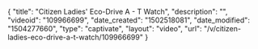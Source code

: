 {
    "title": "Citizen Ladies' Eco-Drive A - T Watch",
    "description": "",
    "videoid": "109966699",
    "date_created": "1502518081",
    "date_modified": "1504277660",
    "type": "captivate",
    "layout": "video",
    "url": "\/v\/citizen-ladies-eco-drive-a-t-watch\/109966699"
}